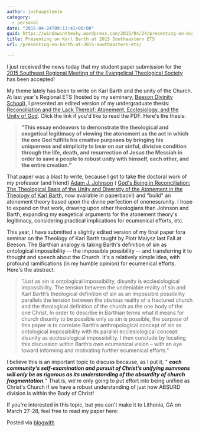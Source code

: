 ```yaml
---
author: joshuapsteele
category:
  - personal
date: "2015-04-24T09:13:41+00:00"
guid: https://windowinthesky.wordpress.com/2015/04/24/presenting-on-barth-at-2015-southeastern-ets/
title: Presenting on Karl Barth at 2015 Southeastern ETS
url: /presenting-on-barth-at-2015-southeastern-ets/

---
```

I just received the news today that my student paper submission for the [2015 Southeast Regional Meeting of the Evangelical Theological Society](https://lru.hobsonsradius.com/ssc/eform/N70x7m7aEx6G0x67128L.ssc) has been accepted!



My theme lately has been to write on Karl Barth and the unity of the Church. At last year's Regional ETS (hosted by my seminary, [Beeson Divinity School](http://www.beesondivinity.com/)), I presented an edited version of my undergraduate thesis: [Reconciliation and the Lack Thereof: Atonement, Ecclesiology, and the Unity of God](/wp-content/uploads/2014/03/steele-southeast-ets-2014-paper-final-presesntation-edit.pdf). Click the link if you'd like to read the PDF. Here's the thesis:



> **"This essay endeavors to demonstrate the theological and exegetical legitimacy of viewing the atonement as the act in which the one God fulfills his creative purposes by bringing his uniqueness and simplicity to bear on our sinful, divisive condition through the life, death, and resurrection of Jesus the Messiah in order to save a people to robust unity with himself, each other, and the entire creation."**



That paper was a blast to write, because I got to take the doctoral work of my professor (and friend) [Adam J. Johnson](http://academics.biola.edu/torrey/about/people/faculty/adam-johnson/) ( [God's Being in Reconciliation: The Theological Basis of the Unity and Diversity of the Atonement in the Theology of Karl Barth](http://www.amazon.com/Gods-Being-Reconciliation-Theological-Systematic/dp/0567123456), now available in paperback!) and "build" an atonement theory based upon the divine perfection of oneness/unity. I hope to expand on that work, drawing upon other theologians than Johnson and Barth, expanding my exegetical arguments for the atonement theory's legitimacy, considering practical implications for ecumenical efforts, etc.





This year, I have submitted a slightly edited version of my final paper fora seminar on the Theology of Karl Barth taught by Piotr Malysz last Fall at Beeson. The Barthian analogy is taking Barth's definition of sin as ontological impossibility -- the impossible possibility -- and transferring it to thought and speech about the Church. It's a relatively simple idea, with profound ramifications (in my humble opinion) for ecumenical efforts. Here's the abstract:



> "Just as sin is ontological impossibility, disunity is ecclesiological impossibility. The tension between the undeniable reality of sin and Karl Barth’s theological definition of sin as an impossible possibility parallels the tension between the obvious reality of a fractured church and the theological definition of the church as the one body of the one Christ. In order to describe in Barthian terms what it means for church disunity to be possible only as sin is possible, the purpose of this paper is to correlate Barth’s anthropological concept of sin as ontological impossibility with its parallel ecclesiological concept: disunity as ecclesiological impossibility. I then conclude by locating this discussion within Barth’s own ecumenical vision – with an eye toward informing and motivating further ecumenical efforts."



I believe this is an important topic to discuss because, as I put it, " **_each community’s self-examination and pursuit of Christ’s unifying summons will only be as rigorous as its understanding of the absurdity of church fragmentation._**" That is, we're only going to put effort into being unified as Christ's Church if we have a robust understanding of just how ABSURD division is within the Body of Christ!



If you're interested in this topic, but you can't make it to Lithonia, GA on March 27-28, feel free to read my paper here:



Posted via [blogwith](http://blogwith.co)



